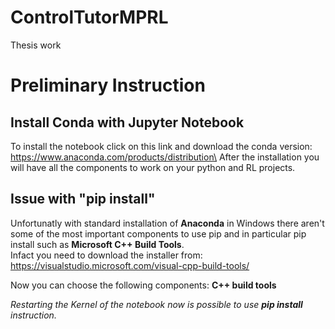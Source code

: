 # ControlTutorMPRL
Thesis work

# Preliminary Instruction
## Install Conda with Jupyter Notebook
To install the notebook click on this link and download the conda version: https://www.anaconda.com/products/distribution\
After the installation you will have all the components to work on your python and RL projects.

## Issue with "pip install"
Unfortunatly with standard installation of **Anaconda** in Windows there aren't some of the most important components to use pip and in particular pip install such as **Microsoft C++ Build Tools**.\
Infact you need to download the installer from: https://visualstudio.microsoft.com/visual-cpp-build-tools/

Now you can choose the following components: **C++ build tools**

*Restarting the Kernel of the notebook now is possible to use **pip install** instruction.*